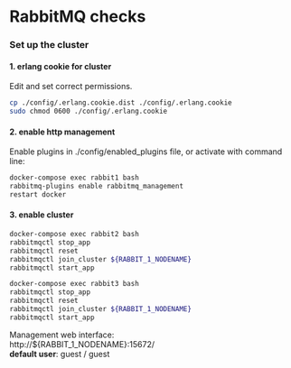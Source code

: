 # RabbitMQ checks

### Set up the cluster

#### 1. erlang cookie for cluster
Edit and set correct permissions.
```bash
cp ./config/.erlang.cookie.dist ./config/.erlang.cookie
sudo chmod 0600 ./config/.erlang.cookie
```

#### 2. enable http management
Enable plugins in ./config/enabled_plugins file, or
activate with command line:
```bash
docker-compose exec rabbit1 bash
rabbitmq-plugins enable rabbitmq_management
restart docker
```

#### 3. enable cluster
```bash
docker-compose exec rabbit2 bash
rabbitmqctl stop_app
rabbitmqctl reset
rabbitmqctl join_cluster ${RABBIT_1_NODENAME}
rabbitmqctl start_app
```
```bash
docker-compose exec rabbit3 bash
rabbitmqctl stop_app
rabbitmqctl reset
rabbitmqctl join_cluster ${RABBIT_1_NODENAME}
rabbitmqctl start_app
```


Management web interface:  
http://${RABBIT_1_NODENAME}:15672/   
**default user**: guest / guest

